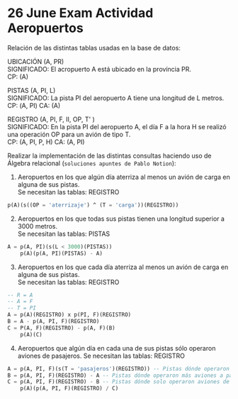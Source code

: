 # 26 June Exam Actividad Aeropuertos

Relación de las distintas tablas usadas en la base de datos:

UBICACIÓN (A, PR)\
SIGNIFICADO: El acropuerto A está ubicado en la província PR.\
CP: (A)

PISTAS (A, PI, L)\
SIGNIFICADO: La pista PI del aeropuerto A tiene una longitud de L metros.\
СР: (A, PI) СA: (A)

REGISTRO (A, PI, F, II, OP, T' )\
SIGNIFICADO: En la pista PI del aeropuerto A, el día F a la hora H se realizó una operación OP para un avión de tipo T.\
CP: (A, PI, P, H) CA: (A, PI)

Realizar la implementación de las distintas consultas haciendo uso de Álgebra relacional (`soluciones apuntes
de Pablo Notion`):

1. Aeropuertos en los que algún día aterriza al menos un avión de carga en alguna de sus pistas.\
Se necesitan las tablas: REGISTRO
```sql
p(A)(s((OP = 'aterrizaje') ^ (T = 'carga'))(REGISTRO))
```

2. Aeropuertos en los que todas sus pistas tienen una longitud superior a 3000 metros.\
Se necesitan las tablas: PISTAS
```sql
A = p(A, PI)(s(L < 3000)(PISTAS))
    p(A)(p(A, PI)(PISTAS) - A)
```

3. Aeropuertos en los que cada día aterriza al menos un avión de carga en alguna de sus pistas.\
Se necesitan las tablas: REGISTRO
```sql
-- R = A
-- A = F
-- T = PI
A = p(A)(REGISTRO) x p(PI, F)(REGISTRO)
B = A - p(A, PI, F)(REGISTRO)
C = P(A, F)(REGISTRO) - p(A, F)(B)
    p(A)(C)
```

4. Aeropuertos que algún día en cada una de sus pistas sólo operaron aviones de pasajeros.
Se necesitan las tablas: REGISTRO
```sql
A = p(A, PI, F)(s(T = 'pasajeros')(REGISTRO)) -- Pistas dónde operaron aviones de pasajeros
B = p(A, PI, F)(REGISTRO) - A -- Pistas dónde operaron más aviones a parte de la de pasajeros
C = p(A, PI, F)(REGISTRO) - B -- Pistas dónde solo operaron aviones de pasajeros
    p(A)(p(A, PI, F)(REGISTRO) / C)
```